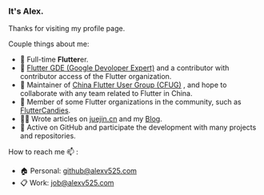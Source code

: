 ### It's Alex.

Thanks for visiting my profile page.

Couple things about me:
- 🌱 Full-time **Flutter**er.
- 🏅 [Flutter GDE (Google Devoloper Expert)](https://developers.google.com/community/experts/directory/profile/profile-chengjun-li) and a contributor with contributor access of the Flutter organization.
- 👯 Maintainer of [China Flutter User Group (CFUG)](https://github.com/cfug) , and hope to collaborate with any team related to Flutter in China.
- 🤝 Member of some Flutter organizations in the community, such as [FlutterCandies](https://github.com/fluttercandies).
- ✍🏻 Wrote articles on [juejin.cn](https://juejin.cn/user/606586150596360) and my [Blog](https://blog.alexv525.com/).
- 🚀 Active on GitHub and participate the development with many projects and repositories.

How to reach me 📫 :
  - 🏠 Personal: github@alexv525.com
  - 📋 Work: job@alexv525.com
